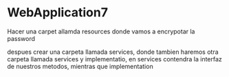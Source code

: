 # WebApplication7


Hacer una carpet allamda resources donde vamos a encrypotar la password

despues crear una carpeta llamada services, donde tambien haremos otra carpeta llamada services y implementatio, en services contendra la interfaz de nuestros metodos,
mientras que implementation 
